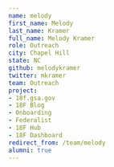```yaml
---
name: melody
first_name: Melody
last_name: Kramer
full_name: Melody Kramer
role: Outreach
city: Chapel Hill
state: NC
github: melodykramer
twitter: mkramer
team: Outreach
project:
- 18f.gsa.gov
- 18F Blog
- Onboarding
- Federalist
- 18F Hub
- 18F Dashboard
redirect_from: /team/melody
alumni: true
---
```

